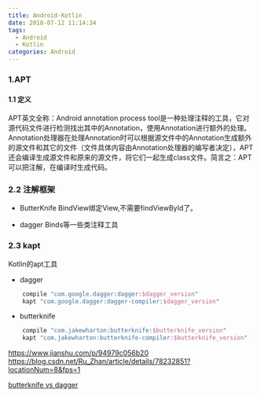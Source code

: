 ```yaml
---
title: Android-Kotlin
date: 2018-07-12 11:14:34
tags:
  - Android
  - Kotlin
categories: Android
---
```


### 1.APT
#### 1.1 定义
APT英文全称：Android annotation process tool是一种处理注释的工具，它对源代码文件进行检测找出其中的Annotation，使用Annotation进行额外的处理。
Annotation处理器在处理Annotation时可以根据源文件中的Annotation生成额外的源文件和其它的文件（文件具体内容由Annotation处理器的编写者决定），APT还会编译生成源文件和原来的源文件，将它们一起生成class文件。简言之：APT可以把注解，在编译时生成代码。

### 2.2 注解框架
- ButterKnife 
BindView绑定View,不需要findViewById了。

- dagger
Binds等一些类注释工具

### 2.3 kapt
Kotlin的apt工具

- dagger
``` groovy
    compile "com.google.dagger:dagger:$dagger_version"
    kapt "com.google.dagger:dagger-compiler:$dagger_version"
```

- butterknife
``` groovy
    compile "com.jakewharton:butterknife:$butterknife_version"
    kapt "com.jakewharton:butterknife-compiler:$butterknife_version"
```

https://www.jianshu.com/p/94979c056b20
https://blog.csdn.net/Ru_Zhan/article/details/78232851?locationNum=8&fps=1

[butterknife vs dagger](https://blog.csdn.net/geekpark/article/details/38867873)

<!-- more -->